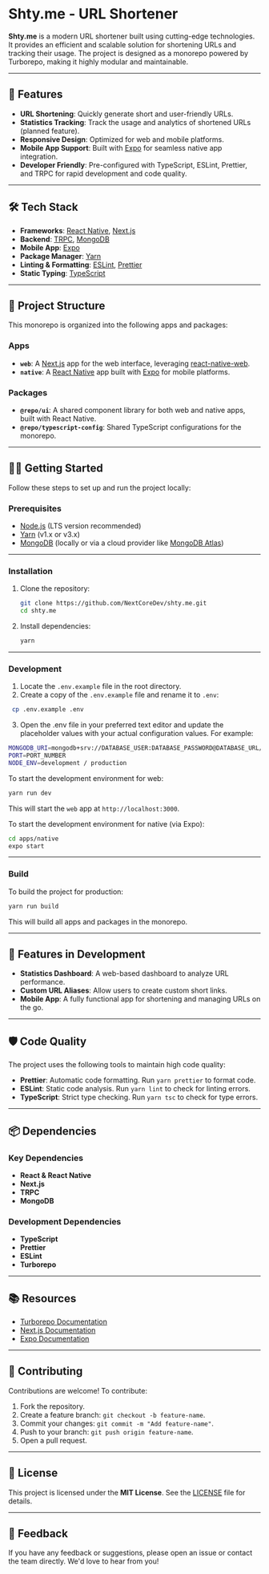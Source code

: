 # Shty.me - URL Shortener

**Shty.me** is a modern URL shortener built using cutting-edge technologies. It provides an efficient and scalable solution for shortening URLs and tracking their usage. The project is designed as a monorepo powered by Turborepo, making it highly modular and maintainable.

---

## 🚀 Features

- **URL Shortening**: Quickly generate short and user-friendly URLs.
- **Statistics Tracking**: Track the usage and analytics of shortened URLs (planned feature).
- **Responsive Design**: Optimized for web and mobile platforms.
- **Mobile App Support**: Built with [Expo](https://expo.dev/) for seamless native app integration.
- **Developer Friendly**: Pre-configured with TypeScript, ESLint, Prettier, and TRPC for rapid development and code quality.

---

## 🛠️ Tech Stack

- **Frameworks**: [React Native](https://reactnative.dev/), [Next.js](https://nextjs.org/)
- **Backend**: [TRPC](https://trpc.io/), [MongoDB](https://www.mongodb.com/)
- **Mobile App**: [Expo](https://expo.dev/)
- **Package Manager**: [Yarn](https://yarnpkg.com/)
- **Linting & Formatting**: [ESLint](https://eslint.org/), [Prettier](https://prettier.io/)
- **Static Typing**: [TypeScript](https://www.typescriptlang.org/)

---

## 📂 Project Structure

This monorepo is organized into the following apps and packages:

### Apps

- **`web`**: A [Next.js](https://nextjs.org/) app for the web interface, leveraging [react-native-web](https://necolas.github.io/react-native-web/).
- **`native`**: A [React Native](https://reactnative.dev/) app built with [Expo](https://expo.dev/) for mobile platforms.

### Packages

- **`@repo/ui`**: A shared component library for both web and native apps, built with React Native.
- **`@repo/typescript-config`**: Shared TypeScript configurations for the monorepo.

---

## 🧑‍💻 Getting Started

Follow these steps to set up and run the project locally:

### Prerequisites

- [Node.js](https://nodejs.org/) (LTS version recommended)
- [Yarn](https://yarnpkg.com/) (v1.x or v3.x)
- [MongoDB](https://www.mongodb.com/) (locally or via a cloud provider like [MongoDB Atlas](https://www.mongodb.com/atlas))

---

### Installation

1. Clone the repository:

   ```bash
   git clone https://github.com/NextCoreDev/shty.me.git
   cd shty.me
   ```

2. Install dependencies:

   ```bash
   yarn
   ```

---

### Development

1. Locate the `.env.example` file in the root directory.
2. Create a copy of the `.env.example` file and rename it to `.env`:

```bash
 cp .env.example .env
```

3. Open the .env file in your preferred text editor and update the placeholder values with your actual configuration values. For example:

```bash
MONGODB_URI=mongodb+srv://DATABASE_USER:DATABASE_PASSWORD@DATABASE_URL/DATABASE_NAME
PORT=PORT_NUMBER
NODE_ENV=development / production
```

To start the development environment for web:

```bash
yarn run dev
```

This will start the `web` app at `http://localhost:3000`.

To start the development environment for native (via Expo):

```bash
cd apps/native
expo start
```

---

### Build

To build the project for production:

```bash
yarn run build
```

This will build all apps and packages in the monorepo.

---

## 🌟 Features in Development

- **Statistics Dashboard**: A web-based dashboard to analyze URL performance.
- **Custom URL Aliases**: Allow users to create custom short links.
- **Mobile App**: A fully functional app for shortening and managing URLs on the go.

---

## 🛡️ Code Quality

The project uses the following tools to maintain high code quality:

- **Prettier**: Automatic code formatting. Run `yarn prettier` to format code.
- **ESLint**: Static code analysis. Run `yarn lint` to check for linting errors.
- **TypeScript**: Strict type checking. Run `yarn tsc` to check for type errors.

---

## 📦 Dependencies

### Key Dependencies

- **React & React Native**
- **Next.js**
- **TRPC**
- **MongoDB**

### Development Dependencies

- **TypeScript**
- **Prettier**
- **ESLint**
- **Turborepo**

---

## 📚 Resources

- [Turborepo Documentation](https://turbo.build/repo/docs)
- [Next.js Documentation](https://nextjs.org/docs)
- [Expo Documentation](https://docs.expo.dev/)

---

## 🤝 Contributing

Contributions are welcome! To contribute:

1. Fork the repository.
2. Create a feature branch: `git checkout -b feature-name`.
3. Commit your changes: `git commit -m "Add feature-name"`.
4. Push to your branch: `git push origin feature-name`.
5. Open a pull request.

---

## 📝 License

This project is licensed under the **MIT License**. See the [LICENSE](./LICENSE) file for details.

---

## 💬 Feedback

If you have any feedback or suggestions, please open an issue or contact the team directly. We'd love to hear from you!
